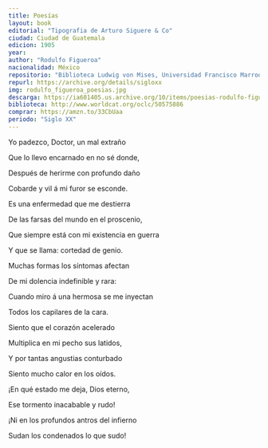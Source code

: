 ```yaml
---
title: Poesías
layout: book
editorial: "Tipografia de Arturo Siguere & Co"
ciudad: Ciudad de Guatemala
edicion: 1905
year: 
author: "Rodulfo Figueroa"
nacionalidad: México
repositorio: "Biblioteca Ludwig von Mises, Universidad Francisco Marroquín"
repurl: https://archive.org/details/sigloxx
img: rodulfo_figueroa_poesias.jpg
descarga: https://ia601405.us.archive.org/10/items/poesias-rodulfo-figueroa/Poes%C3%ADas%20-%20Rodulfo%20Figueroa.pdf
biblioteca: http://www.worldcat.org/oclc/50575886
comprar: https://amzn.to/33CbUaa
periodo: "Siglo XX"
---
```

 
Yo padezco, Doctor, un mal extraño 

Que lo llevo encarnado en no sé donde, 

Después de herirme con profundo daño 

Cobarde y vil á mi furor se esconde. 


Es una enfermedad que me destierra 

De las farsas del mundo en el proscenio, 
 
Que siempre está con mi existencia en guerra

Y que se llama: cortedad de genio. 


Muchas formas los síntomas afectan

De mi dolencia indefinible y rara: 

Cuando miro á una hermosa se me inyectan 

Todos los capilares de la cara. 


Siento que el corazón acelerado 

Multiplica en mi pecho sus latidos, 

Y por tantas angustias conturbado 

Siento mucho calor en los oídos. 



¡En qué estado me deja, Dios eterno, 

Ese tormento inacabable y rudo! 

¡Ni en los profundos antros del infierno 

Sudan los condenados lo que sudo!
